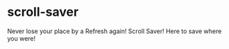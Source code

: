 # scroll-saver
Never lose your place by a Refresh again!
Scroll Saver! Here to save where you were!
